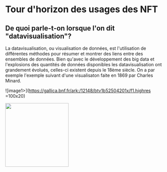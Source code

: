# Tour d'horizon des usages des NFT

## De quoi parle-t-on lorsque l'on dit "datavisualisation"?

La datavisualisation, ou visualisation de données, est l'utilisation de différentes méthodes pour résumer et montrer des liens entre des ensembles de données. Bien qu'avec le développement des big data et l'explosions des quantités de données disponibles les datavisualisation ont grandement évolués, celles-ci existent depuis le 18ème siècle. On a par exemple l'exemple suivant d'une visualisaton faite en 1869 par Charles Minard.

![image1>](https://gallica.bnf.fr/ark:/12148/btv1b52504201x/f1.highres =100x20)

<img src="https://gallica.bnf.fr/ark:/12148/btv1b52504201x/f1.highres" width="200" height="200" />

